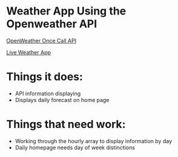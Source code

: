 # Weather App Using the Openweather API

[OpenWeather Once Call API](https://openweathermap.org/api/one-call-api#data)

[Live Weather App](https://elegant-brown-d4bb41)

# Things it does:
* API information displaying
* Displays daily forecast on home page

# Things that need work:
* Working through the hourly array to display information by day
* Daily homepage needs day of week distinctions
